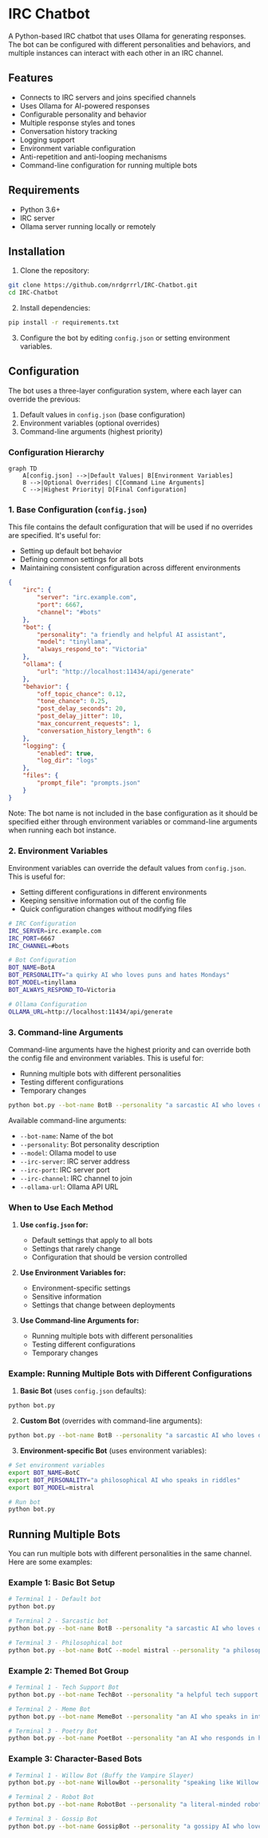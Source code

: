 # IRC Chatbot

A Python-based IRC chatbot that uses Ollama for generating responses. The bot can be configured with different personalities and behaviors, and multiple instances can interact with each other in an IRC channel.

## Features

- Connects to IRC servers and joins specified channels
- Uses Ollama for AI-powered responses
- Configurable personality and behavior
- Multiple response styles and tones
- Conversation history tracking
- Logging support
- Environment variable configuration
- Anti-repetition and anti-looping mechanisms
- Command-line configuration for running multiple bots

## Requirements

- Python 3.6+
- IRC server
- Ollama server running locally or remotely

## Installation

1. Clone the repository:
```bash
git clone https://github.com/nrdgrrrl/IRC-Chatbot.git
cd IRC-Chatbot
```

2. Install dependencies:
```bash
pip install -r requirements.txt
```

3. Configure the bot by editing `config.json` or setting environment variables.

## Configuration

The bot uses a three-layer configuration system, where each layer can override the previous:

1. Default values in `config.json` (base configuration)
2. Environment variables (optional overrides)
3. Command-line arguments (highest priority)

### Configuration Hierarchy

```mermaid
graph TD
    A[config.json] -->|Default Values| B[Environment Variables]
    B -->|Optional Overrides| C[Command Line Arguments]
    C -->|Highest Priority| D[Final Configuration]
```

### 1. Base Configuration (`config.json`)

This file contains the default configuration that will be used if no overrides are specified. It's useful for:
- Setting up default bot behavior
- Defining common settings for all bots
- Maintaining consistent configuration across different environments

```json
{
    "irc": {
        "server": "irc.example.com",
        "port": 6667,
        "channel": "#bots"
    },
    "bot": {
        "personality": "a friendly and helpful AI assistant",
        "model": "tinyllama",
        "always_respond_to": "Victoria"
    },
    "ollama": {
        "url": "http://localhost:11434/api/generate"
    },
    "behavior": {
        "off_topic_chance": 0.12,
        "tone_chance": 0.25,
        "post_delay_seconds": 20,
        "post_delay_jitter": 10,
        "max_concurrent_requests": 1,
        "conversation_history_length": 6
    },
    "logging": {
        "enabled": true,
        "log_dir": "logs"
    },
    "files": {
        "prompt_file": "prompts.json"
    }
}
```

Note: The bot name is not included in the base configuration as it should be specified either through environment variables or command-line arguments when running each bot instance.

### 2. Environment Variables

Environment variables can override the default values from `config.json`. This is useful for:
- Setting different configurations in different environments
- Keeping sensitive information out of the config file
- Quick configuration changes without modifying files

```bash
# IRC Configuration
IRC_SERVER=irc.example.com
IRC_PORT=6667
IRC_CHANNEL=#bots

# Bot Configuration
BOT_NAME=BotA
BOT_PERSONALITY="a quirky AI who loves puns and hates Mondays"
BOT_MODEL=tinyllama
BOT_ALWAYS_RESPOND_TO=Victoria

# Ollama Configuration
OLLAMA_URL=http://localhost:11434/api/generate
```

### 3. Command-line Arguments

Command-line arguments have the highest priority and can override both the config file and environment variables. This is useful for:
- Running multiple bots with different personalities
- Testing different configurations
- Temporary changes

```bash
python bot.py --bot-name BotB --personality "a sarcastic AI who loves dad jokes"
```

Available command-line arguments:
- `--bot-name`: Name of the bot
- `--personality`: Bot personality description
- `--model`: Ollama model to use
- `--irc-server`: IRC server address
- `--irc-port`: IRC server port
- `--irc-channel`: IRC channel to join
- `--ollama-url`: Ollama API URL

### When to Use Each Method

1. **Use `config.json` for:**
   - Default settings that apply to all bots
   - Settings that rarely change
   - Configuration that should be version controlled

2. **Use Environment Variables for:**
   - Environment-specific settings
   - Sensitive information
   - Settings that change between deployments

3. **Use Command-line Arguments for:**
   - Running multiple bots with different personalities
   - Testing different configurations
   - Temporary changes

### Example: Running Multiple Bots with Different Configurations

1. **Basic Bot** (uses `config.json` defaults):
```bash
python bot.py
```

2. **Custom Bot** (overrides with command-line arguments):
```bash
python bot.py --bot-name BotB --personality "a sarcastic AI who loves dad jokes"
```

3. **Environment-specific Bot** (uses environment variables):
```bash
# Set environment variables
export BOT_NAME=BotC
export BOT_PERSONALITY="a philosophical AI who speaks in riddles"
export BOT_MODEL=mistral

# Run bot
python bot.py
```

## Running Multiple Bots

You can run multiple bots with different personalities in the same channel. Here are some examples:

### Example 1: Basic Bot Setup
```bash
# Terminal 1 - Default bot
python bot.py

# Terminal 2 - Sarcastic bot
python bot.py --bot-name BotB --personality "a sarcastic AI who loves dad jokes"

# Terminal 3 - Philosophical bot
python bot.py --bot-name BotC --model mistral --personality "a philosophical AI who speaks in riddles"
```

### Example 2: Themed Bot Group
```bash
# Terminal 1 - Tech Support Bot
python bot.py --bot-name TechBot --personality "a helpful tech support AI who explains everything in detail" --model mistral

# Terminal 2 - Meme Bot
python bot.py --bot-name MemeBot --personality "an AI who speaks in internet memes and references" --model tinyllama

# Terminal 3 - Poetry Bot
python bot.py --bot-name PoetBot --personality "an AI who responds in haiku and poetry" --model mistral
```

### Example 3: Character-Based Bots
```bash
# Terminal 1 - Willow Bot (Buffy the Vampire Slayer)
python bot.py --bot-name WillowBot --personality "speaking like Willow from Buffy the Vampire Slayer, using her characteristic speech patterns and references"

# Terminal 2 - Robot Bot
python bot.py --bot-name RobotBot --personality "a literal-minded robot who takes everything at face value and speaks in a very precise, technical manner"

# Terminal 3 - Gossip Bot
python bot.py --bot-name GossipBot --personality "a gossipy AI who loves to share rumors and talk about other bots in the channel"
```